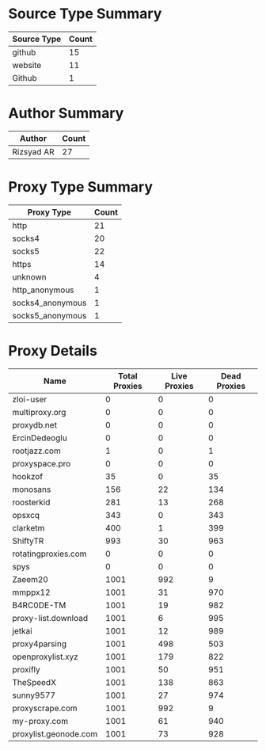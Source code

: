 # Source Type Summary

| Source Type | Count |
|-------------|-------|
| github | 15 |
| website | 11 |
| Github | 1 |


# Author Summary

| Author | Count |
|--------|-------|
| Rizsyad AR | 27 |


# Proxy Type Summary

| Proxy Type | Count |
|------------|-------|
| http | 21 |
| socks4 | 20 |
| socks5 | 22 |
| https | 14 |
| unknown | 4 |
| http_anonymous | 1 |
| socks4_anonymous | 1 |
| socks5_anonymous | 1 |


# Proxy Details

| Name | Total Proxies | Live Proxies | Dead Proxies |
|------|---------------|--------------|---------------|
| zloi-user | 0 | 0 | 0 |
| multiproxy.org | 0 | 0 | 0 |
| proxydb.net | 0 | 0 | 0 |
| ErcinDedeoglu | 0 | 0 | 0 |
| rootjazz.com | 1 | 0 | 1 |
| proxyspace.pro | 0 | 0 | 0 |
| hookzof | 35 | 0 | 35 |
| monosans | 156 | 22 | 134 |
| roosterkid | 281 | 13 | 268 |
| opsxcq | 343 | 0 | 343 |
| clarketm | 400 | 1 | 399 |
| ShiftyTR | 993 | 30 | 963 |
| rotatingproxies.com | 0 | 0 | 0 |
| spys | 0 | 0 | 0 |
| Zaeem20 | 1001 | 992 | 9 |
| mmppx12 | 1001 | 31 | 970 |
| B4RC0DE-TM | 1001 | 19 | 982 |
| proxy-list.download | 1001 | 6 | 995 |
| jetkai | 1001 | 12 | 989 |
| proxy4parsing | 1001 | 498 | 503 |
| openproxylist.xyz | 1001 | 179 | 822 |
| proxifly | 1001 | 50 | 951 |
| TheSpeedX | 1001 | 138 | 863 |
| sunny9577 | 1001 | 27 | 974 |
| proxyscrape.com | 1001 | 992 | 9 |
| my-proxy.com | 1001 | 61 | 940 |
| proxylist.geonode.com | 1001 | 73 | 928 |
